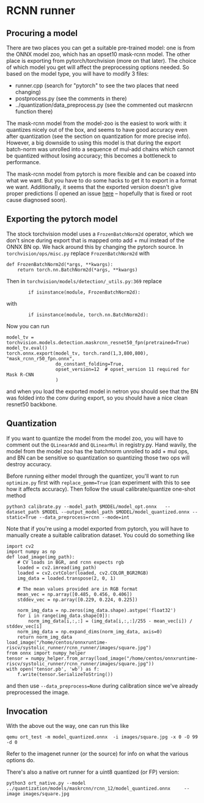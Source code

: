 # RCNN runner

## Procuring a model

There are two places you can get a suitable pre-trained model: one is from the ONNX model zoo, which has an opset10 mask-rcnn model. The other place is exporting from pytorch/torchvision (more on that later). The choice of which model you get will affect the preprocessing options needed. So based on the model type, you will have to modify 3 files:

* runner.cpp (search for "pytorch" to see the two places that need changing)
* postprocess.py (see the comments in there)
* ../quantization/data_preprocess.py (see the commented out maskrcnn function there)

The mask-rcnn model from the model-zoo is the easiest to work with: it quantizes nicely out of the box, and seems to have good accuracy even after quantization (see the section on quantization for more precise info). However, a big downside to using this model is that during the export batch-norm was unrolled into a sequence of mul-add chains which cannot be quantized without losing accuracy; this becomes a bottleneck to performance.

The mask-rcnn model from pytorch is more flexible and can be coaxed into what we want. But you have to do some hacks to get it to export in a format we want. Additionally, it seems that the exported version doesn't give proper predictions (I opened an issue [here](https://github.com/pytorch/vision/issues/3588) – hopefully that is fixed or root cause diagnosed soon).

## Exporting the pytorch model

The stock torchvision model uses a `FrozenBatchNorm2d` operator, which we don't since during export that is mapped onto add + mul instead of the ONNX BN op. We hack around this by changing the pytorch source. In `torchvision/ops/misc.py` replace `FrozenBatchNorm2d` with

```
def FrozenBatchNorm2d(*args, **kwargs):
    return torch.nn.BatchNorm2d(*args, **kwargs)
```

Then in `torchvision/models/detection/_utils.py:369` replace

```
        if isinstance(module, FrozenBatchNorm2d):
```
with
```
        if isinstance(module, torch.nn.BatchNorm2d):
```

Now you can run

```
model_tv = torchvision.models.detection.maskrcnn_resnet50_fpn(pretrained=True)
model_tv.eval()
torch.onnx.export(model_tv, torch.rand(1,3,800,800), "mask_rcnn_r50_fpn.onnx",
                  do_constant_folding=True,
                  opset_version=12  # opset_version 11 required for Mask R-CNN
                  )
```

and when you load the exported model in netron you should see that the BN was folded into the conv during export,
so you should have a nice clean resnet50 backbone.

## Quantization

If you want to quantize the model from the model zoo, you will have to comment out the `QLinearAdd` and `QLinearMul` in registry.py. Hand wavily,  the model from the model zoo has the batchnorm unrolled to add + mul ops, and BN can be sensitive so quantization so quantizing those two ops will destroy accuracy.

Before running either model through the quantizer, you'll want to run `optimize.py` first with `replace_gemm=True` (can experiment with this to see how it affects accuracy). Then follow the usual calibrate/quantize one-shot method

```
python3 calibrate.py --model_path $MODEL/model_opt.onnx   --dataset_path $MODEL --output_model_path $MODEL/model_quantized.onnx --static=True --data_preprocess=rcnn --mode=int
```

Note that if you're using a model exported from pytorch, you will have to manually create a suitable calibration dataset. You could do something like

```
import cv2
import numpy as np
def load_image(img_path):
    # CV loads in BGR, and rcnn expects rgb
    loaded = cv2.imread(img_path)
    loaded = cv2.cvtColor(loaded, cv2.COLOR_BGR2RGB)
    img_data = loaded.transpose(2, 0, 1)
    
    # The mean values provided are in RGB format
    mean_vec = np.array([0.485, 0.456, 0.406])
    stddev_vec = np.array([0.229, 0.224, 0.225])
    
    norm_img_data = np.zeros(img_data.shape).astype('float32')
    for i in range(img_data.shape[0]):  
        norm_img_data[i,:,:] = (img_data[i,:,:]/255 - mean_vec[i]) / stddev_vec[i]
    norm_img_data = np.expand_dims(norm_img_data, axis=0)
    return norm_img_data
load_image("/home/centos/onnxruntime-riscv/systolic_runner/rcnn_runner/images/square.jpg")
from onnx import numpy_helper
tensor = numpy_helper.from_array(load_image("/home/centos/onnxruntime-riscv/systolic_runner/rcnn_runner/images/square.jpg"))
with open('tensor.pb', 'wb') as f:
    f.write(tensor.SerializeToString())
```

and then use `--data_preprocess=None` during calibration since we've already preprocessed the image.



## Invocation

With the above out the way, one can run this like
```
qemu ort_test -m model_quantized.onnx  -i images/square.jpg -x 0 -O 99 -d 0 
```

Refer to the imagenet runner (or the source) for info on what the various options do.

There's also a native ort runner for a uint8 quantized (or FP) version:

```
python3 ort_native.py --model ../quantization/models/maskrcnn/rcnn_12/model_quantized.onnx     --image images/square.jpg 
```